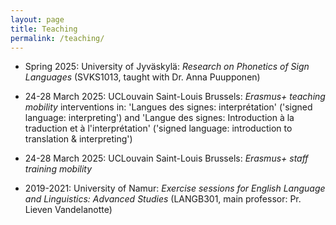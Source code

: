 ```yaml
---
layout: page
title: Teaching
permalink: /teaching/
---
```


- Spring 2025: University of Jyväskylä: *Research on Phonetics of Sign Languages* (SVKS1013, taught with Dr. Anna Puupponen)
  
- 24-28 March 2025: UCLouvain Saint-Louis Brussels: *Erasmus+ teaching mobility* interventions in: 'Langues des signes: interprétation' ('signed language: interpreting') and 'Langue des signes: Introduction à la traduction et à l'interprétation' ('signed language: introduction to translation & interpreting')
  
- 24-28 March 2025: UCLouvain Saint-Louis Brussels: *Erasmus+ staff training mobility*
  
- 2019-2021: University of Namur: *Exercise sessions for English Language and Linguistics: Advanced Studies* (LANGB301, main professor: Pr. Lieven Vandelanotte)
